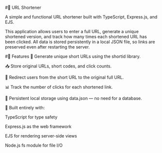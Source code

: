 #🔗 URL Shortener

A simple and functional URL shortener built with TypeScript, Express.js, and EJS.

This application allows users to enter a full URL, generate a unique shortened version, and track how many times each shortened URL has been clicked. All data is stored persistently in a local JSON file, so links are preserved even after restarting the server.

#📸 Features
🔐 Generate unique short URLs using the shortid library.

📥 Store original URLs, short codes, and click counts.

🔁 Redirect users from the short URL to the original full URL.

📊 Track the number of clicks for each shortened link.

💾 Persistent local storage using data.json — no need for a database.

🧩 Built entirely with:

TypeScript for type safety

Express.js as the web framework

EJS for rendering server-side views

Node.js fs module for file I/O
